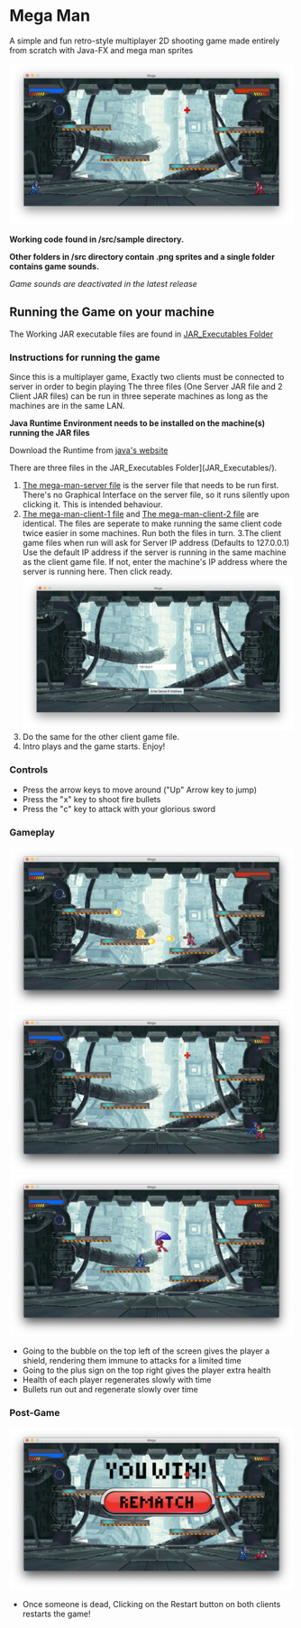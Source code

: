 # Mega Man
A simple and fun retro-style multiplayer 2D shooting game made entirely from scratch with Java-FX and mega man sprites

![Game Start](Images/begin.png)


**Working code found in /src/sample directory.**

**Other folders in /src directory contain .png sprites and a single folder contains game sounds.** 

*Game sounds are deactivated in the latest release*

## Running the Game on your machine
The Working JAR executable files are found in [JAR_Executables Folder](JAR_Executables/)

### Instructions for running the game
Since this is a multiplayer game, Exactly two clients must be connected to server in order to begin playing
The three files (One Server JAR file and 2 Client JAR files) can be run in three seperate machines as long as the machines are in the same LAN. 

**Java Runtime Environment needs to be installed on the machine(s) running the JAR files**

Download the Runtime from [java's website](https://www.java.com/en/download/)

There are three files in the JAR_Executables Folder](JAR_Executables/). 

1. [The mega-man-server file](JAR_Executables/mega-man-server.jar) is the server file that needs to be run first. There's no Graphical Interface on the server file, so it runs silently upon clicking it. This is intended behaviour.
2. [The mega-man-client-1 file](JAR_Executables/mega-man-client-1.jar) and [The mega-man-client-2 file](JAR_Executables/mega-man-client-2.jar) are identical. The files are seperate to make running the same client code twice easier in some machines. 
Run both the files in turn.
3.The client game files when run will ask for Server IP address (Defaults to 127.0.0.1) Use the default IP address if the server is running in the same machine as the client game file. If not, enter the machine's IP address where the server is running here. Then click ready.
![Enter Server's IP address here](Images/ip_address.png)
4. Do the same for the other client game file. 
5. Intro plays and the game starts. Enjoy!

### Controls
* Press the arrow keys to move around ("Up" Arrow key to jump)
* Press the "x" key to shoot fire bullets
* Press the "c" key to attack with your glorious sword

### Gameplay
![Shooting](Images/red_shoot.png)
![Sword Strike](Images/blue_slash.png)
![Jumping](Images/red_jump_slash.png)

* Going to the bubble on the top left of the screen gives the player a shield, rendering them immune to attacks for a limited time
* Going to the plus sign on the top right gives the player extra health
* Health of each player regenerates slowly with time
* Bullets run out and regenerate slowly over time


### Post-Game
![Dead](Images/dead.png)
* Once someone is dead, Clicking on the Restart button on both clients restarts the game!



